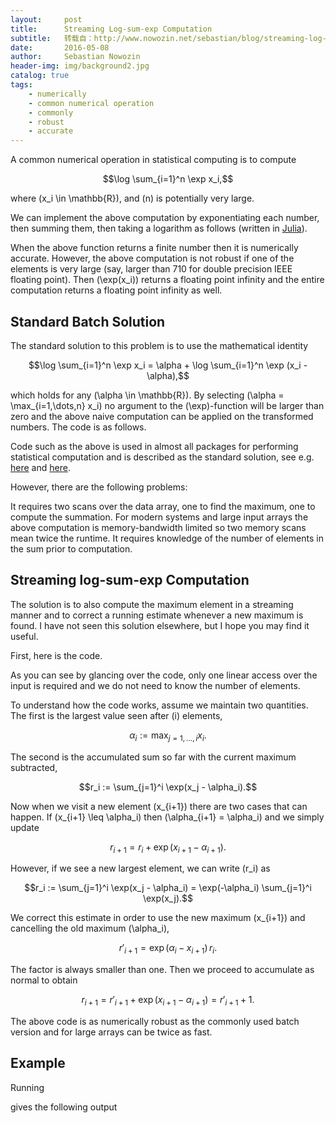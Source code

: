 ```yaml
---
layout:     post
title:      Streaming Log-sum-exp Computation
subtitle:   转载自：http://www.nowozin.net/sebastian/blog/streaming-log-sum-exp-computation.html
date:       2016-05-08
author:     Sebastian Nowozin
header-img: img/background2.jpg
catalog: true
tags:
    - numerically
    - common numerical operation
    - commonly
    - robust
    - accurate
---
```


A common numerical operation in statistical computing is to compute

$$\log \sum_{i=1}^n \exp x_i,$$

where \(x_i \in \mathbb{R}\), and \(n\) is potentially very large.

We can implement the above computation by exponentiating each number, then
summing them, then taking a logarithm as follows (written in
[Julia](http://julialang.org/)).

When the above function returns a finite number then it is numerically
accurate. However, the above computation is not robust if one of the elements is very large (say, larger than 710 for double precision IEEE floating point).
Then \(\exp(x_i)\) returns a floating point infinity and the entire computation
returns a floating point infinity as well.

## Standard Batch Solution

The standard solution to this problem is to use the mathematical identity

$$\log \sum_{i=1}^n \exp x_i = \alpha + \log \sum_{i=1}^n \exp (x_i - \alpha),$$

which holds for any \(\alpha \in \mathbb{R}\).
By selecting \(\alpha = \max_{i=1,\dots,n} x_i\) no argument to the
\(\exp\)-function will be larger than zero and the above naive computation can
be applied on the transformed numbers.
The code is as follows.

Code such as the above is used in almost all packages for performing
statistical computation and is described as the standard solution, see e.g.
[here](https://hips.seas.harvard.edu/blog/2013/01/09/computing-log-sum-exp)
and [here](https://en.wikipedia.org/wiki/LogSumExp).

However, there are the following problems:

It requires two scans over the data array, one to find the maximum, one to
 compute the summation. For modern systems and large input arrays the above
 computation is memory-bandwidth limited so two memory scans mean twice the
 runtime.
It requires knowledge of the number of elements in the sum prior to
 computation.

## Streaming log-sum-exp Computation

The solution is to also compute the maximum element in a streaming manner and
to correct a running estimate whenever a new maximum is found.
I have not seen this solution elsewhere, but I hope you may find it useful.

First, here is the code.

As you can see by glancing over the code, only one linear access over the
input is required and we do not need to know the number of elements.

To understand how the code works, assume we maintain two quantities.
The first is the largest value seen after \(i\) elements,

$$\alpha_i := \max_{j = 1,\dots,i} x_i.$$

The second is the accumulated sum so far with the current maximum subtracted,

$$r_i := \sum_{j=1}^i \exp(x_j - \alpha_i).$$

Now when we visit a new element \(x_{i+1}\) there are two cases that can happen.
If \(x_{i+1} \leq \alpha_i\) then \(\alpha_{i+1} = \alpha_i\) and we simply update

$$r_{i+1} = r_i + \exp(x_{i+1} - \alpha_{i+1}).$$

However, if we see a new largest element, we can write \(r_i\) as

$$r_i := \sum_{j=1}^i \exp(x_j - \alpha_i) = \exp(-\alpha_i) \sum_{j=1}^i \exp(x_j).$$

We correct this estimate in order to use the new maximum \(x_{i+1}\) and
cancelling the old maximum \(\alpha_i\),

$$r'_{i+1} = \exp(\alpha_i - x_{i+1}) \, r_i.$$

The factor is always smaller than one.
Then we proceed to accumulate as normal to obtain

$$r_{i+1} = r'_{i+1} + \exp(x_{i+1} - \alpha_{i+1}) = r'_{i+1} + 1.$$

The above code is as numerically robust as the commonly used batch version and
for large arrays can be twice as fast.

## Example

Running

gives the following output
